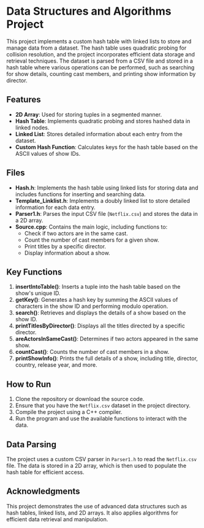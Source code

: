 # Data Structures and Algorithms Project

This project implements a custom hash table with linked lists to store and manage data from a dataset. The hash table uses quadratic probing for collision resolution, and the project incorporates efficient data storage and retrieval techniques. The dataset is parsed from a CSV file and stored in a hash table where various operations can be performed, such as searching for show details, counting cast members, and printing show information by director.

## Features

- **2D Array**: Used for storing tuples in a segmented manner.
- **Hash Table**: Implements quadratic probing and stores hashed data in linked nodes.
- **Linked List**: Stores detailed information about each entry from the dataset.
- **Custom Hash Function**: Calculates keys for the hash table based on the ASCII values of show IDs.

## Files

- **Hash.h**: Implements the hash table using linked lists for storing data and includes functions for inserting and searching data.
- **Template_Linklist.h**: Implements a doubly linked list to store detailed information for each data entry.
- **Parser1.h**: Parses the input CSV file (`Netflix.csv`) and stores the data in a 2D array.
- **Source.cpp**: Contains the main logic, including functions to:
  - Check if two actors are in the same cast.
  - Count the number of cast members for a given show.
  - Print titles by a specific director.
  - Display information about a show.

## Key Functions

1. **insertIntoTable()**: Inserts a tuple into the hash table based on the show's unique ID.
2. **getKey()**: Generates a hash key by summing the ASCII values of characters in the show ID and performing modulo operation.
3. **search()**: Retrieves and displays the details of a show based on the show ID.
4. **printTitlesByDirector()**: Displays all the titles directed by a specific director.
5. **areActorsInSameCast()**: Determines if two actors appeared in the same show.
6. **countCast()**: Counts the number of cast members in a show.
7. **printShowInfo()**: Prints the full details of a show, including title, director, country, release year, and more.

## How to Run

1. Clone the repository or download the source code.
2. Ensure that you have the `Netflix.csv` dataset in the project directory.
3. Compile the project using a C++ compiler.
4. Run the program and use the available functions to interact with the data.

## Data Parsing

The project uses a custom CSV parser in `Parser1.h` to read the `Netflix.csv` file. The data is stored in a 2D array, which is then used to populate the hash table for efficient access.

## Acknowledgments

This project demonstrates the use of advanced data structures such as hash tables, linked lists, and 2D arrays. It also applies algorithms for efficient data retrieval and manipulation.

